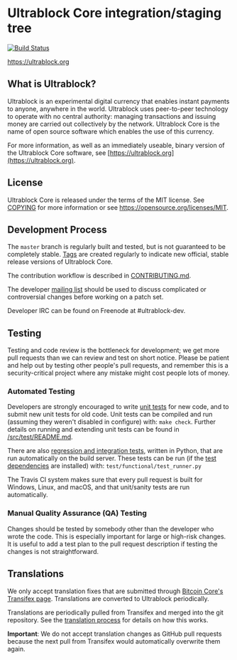 Ultrablock Core integration/staging tree
=====================================

[![Build Status](https://travis-ci.org/ultrablock-project/ultrablock.svg?branch=master)](https://travis-ci.org/ultrablock-project/ultrablock)

https://ultrablock.org

What is Ultrablock?
----------------

Ultrablock is an experimental digital currency that enables instant payments to
anyone, anywhere in the world. Ultrablock uses peer-to-peer technology to operate
with no central authority: managing transactions and issuing money are carried
out collectively by the network. Ultrablock Core is the name of open source
software which enables the use of this currency.

For more information, as well as an immediately useable, binary version of
the Ultrablock Core software, see [https://ultrablock.org](https://ultrablock.org).

License
-------

Ultrablock Core is released under the terms of the MIT license. See [COPYING](COPYING) for more
information or see https://opensource.org/licenses/MIT.

Development Process
-------------------

The `master` branch is regularly built and tested, but is not guaranteed to be
completely stable. [Tags](https://github.com/ultrablock-project/ultrablock/tags) are created
regularly to indicate new official, stable release versions of Ultrablock Core.

The contribution workflow is described in [CONTRIBUTING.md](CONTRIBUTING.md).

The developer [mailing list](https://groups.google.com/forum/#!forum/ultrablock-dev)
should be used to discuss complicated or controversial changes before working
on a patch set.

Developer IRC can be found on Freenode at #ultrablock-dev.

Testing
-------

Testing and code review is the bottleneck for development; we get more pull
requests than we can review and test on short notice. Please be patient and help out by testing
other people's pull requests, and remember this is a security-critical project where any mistake might cost people
lots of money.

### Automated Testing

Developers are strongly encouraged to write [unit tests](src/test/README.md) for new code, and to
submit new unit tests for old code. Unit tests can be compiled and run
(assuming they weren't disabled in configure) with: `make check`. Further details on running
and extending unit tests can be found in [/src/test/README.md](/src/test/README.md).

There are also [regression and integration tests](/test), written
in Python, that are run automatically on the build server.
These tests can be run (if the [test dependencies](/test) are installed) with: `test/functional/test_runner.py`

The Travis CI system makes sure that every pull request is built for Windows, Linux, and macOS, and that unit/sanity tests are run automatically.

### Manual Quality Assurance (QA) Testing

Changes should be tested by somebody other than the developer who wrote the
code. This is especially important for large or high-risk changes. It is useful
to add a test plan to the pull request description if testing the changes is
not straightforward.

Translations
------------

We only accept translation fixes that are submitted through [Bitcoin Core's Transifex page](https://www.transifex.com/projects/p/bitcoin/).
Translations are converted to Ultrablock periodically.

Translations are periodically pulled from Transifex and merged into the git repository. See the
[translation process](doc/translation_process.md) for details on how this works.

**Important**: We do not accept translation changes as GitHub pull requests because the next
pull from Transifex would automatically overwrite them again.
